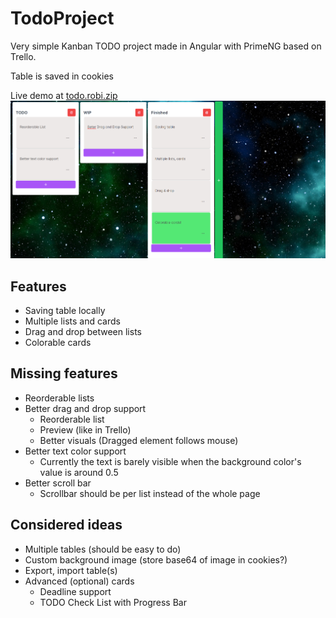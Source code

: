 # TodoProject

Very simple Kanban TODO project made in Angular with PrimeNG based on Trello.

Table is saved in cookies

Live demo at [todo.robi.zip](https://todo.robi.zip)
![](public/preview.png)

## Features
- Saving table locally
- Multiple lists and cards
- Drag and drop between lists
- Colorable cards

## Missing features
- Reorderable lists
- Better drag and drop support
  - Reorderable list
  - Preview (like in Trello)
  - Better visuals (Dragged element follows mouse)
- Better text color support
  - Currently the text is barely visible when the background color's value is around 0.5
- Better scroll bar
  - Scrollbar should be per list instead of the whole page 

## Considered ideas
- Multiple tables (should be easy to do)
- Custom background image (store base64 of image in cookies?)
- Export, import table(s)
- Advanced (optional) cards
  - Deadline support
  - TODO Check List with Progress Bar
